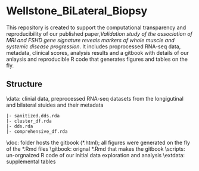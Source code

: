 # Wellstone_BiLateral_Biopsy

This repository is created to support the computational transparency and reproducibility of our published paper,_Validation study of the association of MRI and FSHD gene signature reveals markers of whole muscle and systemic disease progression_. It includes proprocessed RNA-seq data, metadata, clinical scores, analysis results and a gitbook with details of our anlaysis and reproducible R code that generates figures and tables on the fly. 

## Structure
\data: clinial data, preprocessed RNA-seq datasets from the longigutinal and bilateral stuides and their metadata

    |- sanitized.dds.rda
    |- cluster_df.rda
    |- dds.rda
    |- comprehensive_df.rda

\doc: folder hosts the gitbook (*.html); all figures were generated on the fly of the *.Rmd files
\gitbook: orignal *.Rmd that makes the gitbook
\scripts: un-orgnaized R code of our initial data exploration and analysis
\extdata: supplemental tables 


